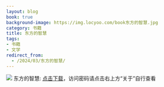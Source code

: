 ```yaml
---
layout: blog
book: true
background-image: https://img.locyoo.com/book东方的智慧.jpg
category: 书籍
title: 东方的智慧
tags:
- 书籍
- 文学
redirect_from:
  - /2024/03/东方的智慧/
---
```

![](https://img.locyoo.com/book东方的智慧.jpg)
东方的智慧: <a name = "ref1" href="https://url18.ctfile.com/f/50983618-1049275348-59e1f2?p=3619">点击下载</a>，访问密码请点击右上方“关于”自行查看